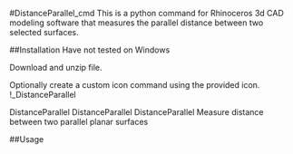 #DistanceParallel_cmd
This is a python command for Rhinoceros 3d CAD modeling software that measures the parallel distance between two selected surfaces.

##Installation
Have not tested on Windows

Download and unzip file.

Optionally create a custom icon command using the provided icon.
!_DistanceParallel

DistanceParallel
DistanceParallel
DistanceParallel Measure distance between two parallel planar surfaces

##Usage
